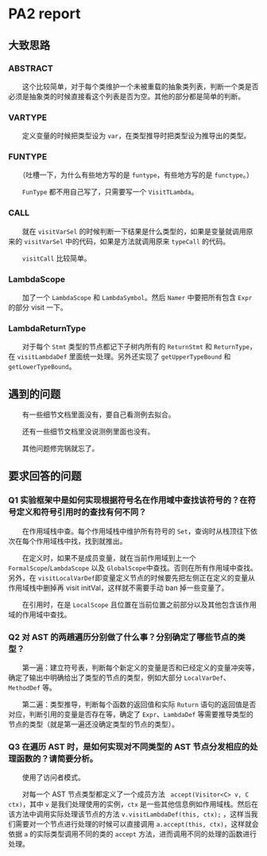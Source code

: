 # PA2 report

## 大致思路

### ABSTRACT

　　这个比较简单，对于每个类维护一个未被重载的抽象类列表，判断一个类是否必须是抽象类的时候直接看这个列表是否为空。其他的部分都是简单的判断。

### VARTYPE

　　定义变量的时候把类型设为 `var`，在类型推导时把类型设为推导出的类型。

### FUNTYPE

　　（吐槽一下，为什么有些地方写的是 `funtype`，有些地方写的是 `functype`。）

　　`FunType` 都不用自己写了，只需要写一个 `VisitTLambda`。

### CALL

　　就在 `visitVarSel` 的时候判断一下结果是什么类型的，如果是变量就调用原来的 `visitVarSel` 中的代码，如果是方法就调用原来 `typeCall` 的代码。

　　`visitCall` 比较简单。

### LambdaScope

　　加了一个 `LambdaScope` 和 `LambdaSymbol`。然后 `Namer` 中要把所有包含 `Expr` 的部分 visit 一下。

### LambdaReturnType

　　对于每个 `Stmt` 类型的节点都记下子树内所有的 `ReturnStmt` 和 `ReturnType`，在 `visitLambdaDef` 里面统一处理。另外还实现了 `getUpperTypeBound` 和 `getLowerTypeBound`。

## 遇到的问题

　　有一些细节文档里面没有，要自己看测例去拟合。

　　还有一些细节文档里没说测例里面也没有。

　　其他问题修完锅就忘了。

## 要求回答的问题

### Q1  实验框架中是如何实现根据符号名在作用域中查找该符号的？在符号定义和符号引用时的查找有何不同？ 

　　在作用域栈中查。每个作用域栈中维护所有符号的 `Set`，查询时从栈顶往下依次在每个作用域栈中找，找到就推出。

　　在定义时，如果不是成员变量，就在当前作用域到上一个 `FormalScope`/`LambdaScope` 以及 `GlobalScope`中查找。否则在所有作用域中查找。另外，在 `visitLocalVarDef`即变量定义节点的时候要先把左侧正在定义的变量从作用域栈中删掉再 visit initVal，这样就不需要手动 ban 掉一些变量了。

　　在引用时，在是 `LocalScope` 且位置在当前位置之前部分以及其他包含该作用域的作用域中查找。

### Q2  对 AST 的两趟遍历分别做了什么事？分别确定了哪些节点的类型？ 

　　第一遍：建立符号表，判断每个新定义的变量是否和已经定义的变量冲突等，确定了输出中明确给出了类型的节点的类型，例如大部分 `LocalVarDef`、`MethodDef` 等。

　　第二遍：类型推导，判断每个函数的返回值和实际 `Ruturn` 语句的返回值是否对应，判断引用的变量是否存在等，确定了 `Expr`、`LambdaDef` 等需要推导类型的节点的类型（就是第一遍还没确定类型的节点的类型）。

### Q3  在遍历 AST 时，是如何实现对不同类型的 AST 节点分发相应的处理函数的？请简要分析。 

　　使用了访问者模式。

　　对每一个 AST 节点类型都定义了一个成员方法 ` accept(Visitor<C> v, C ctx)`，其中 `v` 是我们处理使用的实例，`ctx` 是一些其他信息例如作用域栈。然后在该方法中调用实际处理该节点的方法 `v.visitLambdaDef(this, ctx);` ，这样当我们需要对一个节点进行处理的时候可以直接调用 `a.accept(this, ctx)`，这样就会依据 `a` 的实际类型调用不同的类的 `accept` 方法，进而调用不同的处理的函数进行处理。